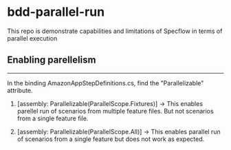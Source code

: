 # bdd-parallel-run
This repo is demonstrate capabilities and limitations of Specflow in terms of parallel execution

## Enabling parellelism
***
In the binding AmazonAppStepDefinitions.cs, find the "Parallelizable" attribute.

1) [assembly: Parallelizable(ParallelScope.Fixtures)] -> This enables parellel run of scenarios from multiple feature files. But not scenarios from a single feature file.

2) [assembly: Parallelizable(ParallelScope.All)] -> This enables parallel run of scenarios from a single feature but does not work as expected.
